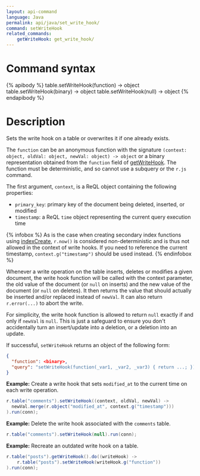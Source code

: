 ```yaml
---
layout: api-command
language: Java
permalink: api/java/set_write_hook/
command: setWriteHook
related_commands:
    getWriteHook: get_write_hook/
---
```


# Command syntax #

{% apibody %}
table.setWriteHook(function) &rarr; object
table.setWriteHook(binary) &rarr; object
table.setWriteHook(null) &rarr; object
{% endapibody %}

# Description #

Sets the write hook on a table or overwrites it if one already exists.

The `function` can be an anonymous function with the signature `(context: object, oldVal: object, newVal: object) -> object` or a binary representation obtained from the `function` field of [getWriteHook](/api/java/get_write_hook). The function must be deterministic, and so cannot use a subquery or the `r.js` command.

The first argument, `context`, is a ReQL object containing the following properties:

- `primary_key`: primary key of the document being deleted, inserted, or modified
- `timestamp`: a ReQL `time` object representing the current query execution time

{% infobox %}
As is the case when creating secondary index functions using [indexCreate](/api/java/index_create), `r.now()` is considered non-deterministic and is thus not allowed in the context of write hooks. If you need to reference the current timestamp, `context.g("timestamp")` should be used instead.
{% endinfobox %}

Whenever a write operation on the table inserts, deletes or modifies a given document, the write hook function will be called with the context parameter, the old value of the document (or `null` on inserts) and the new value of the document (or `null` on deletes). It then returns the value that should actually be inserted and/or replaced instead of `newVal`. It can also return `r.error(...)` to abort the write.

For simplicity, the write hook function is allowed to return `null` exactly if and only if `newVal` is `null`. This is just a safeguard to ensure you don't accidentally turn an insert/update into a deletion, or a deletion into an update.

If successful, `setWriteHook` returns an object of the following form:

```json
{
  "function": <binary>,
  "query": "setWriteHook(function(_var1, _var2, _var3) { return ...; })",
}
```

__Example:__ Create a write hook that sets `modified_at` to the current time on each write operation.

```java
r.table("comments").setWriteHook((context, oldVal, newVal) ->
  newVal.merge(r.object("modified_at", context.g("timestamp")))
).run(conn);
```

__Example:__ Delete the write hook associated with the `comments` table.

```java
r.table("comments").setWriteHook(null).run(conn);
```

__Example:__ Recreate an outdated write hook on a table.

```java
r.table("posts").getWriteHook().do((writeHook) ->
    r.table("posts").setWriteHook(writeHook.g("function"))
).run(conn);
```

